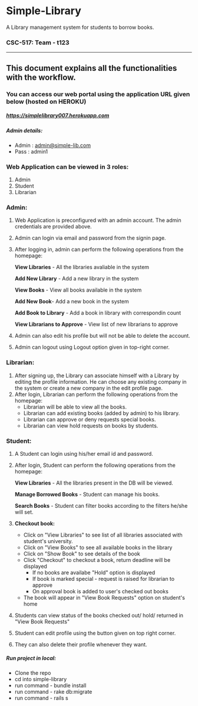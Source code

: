 # Simple-Library

A Library management system for students to borrow books.

### CSC-517: Team - t123
<hr>

## This document explains all the functionalities with the workflow. 

### You can access our web portal using the application URL given below (hosted on HEROKU)

##### https://simplelibrary007.herokuapp.com

  
##### Admin details:
  - Admin : admin@simple-lib.com
  - Pass  : admin1

### Web Application can be viewed in 3 roles:
1. Admin
2. Student
3. Librarian


### Admin:

1. Web Application is preconfigured with an admin account. The admin credentials are provided above.
2. Admin can login via email and password from the signin page.
3. After logging in, admin can perform the following operations from the homepage:
	
	**View Libraries** - All the libraries avaliable in the system
  
	**Add New Library** - Add a new library in the system
	
	**View Books** - View all books available in the system
	
	**Add New Book**- Add a new book in the system
	
	**Add Book to Library** - Add a book in library with correspondin count
	
	**View Librarians to Approve** - View list of new librarians to approve
	
4.	Admin can also edit his profile but will not be able to delete the account.
5.	Admin can logout using Logout option given in top-right corner.



### Librarian:

1.	After signing up, the Library can associate himself with a Library by editing the profile information. He can choose any existing company in the system or create a new company in the edit profile page.
2.	After login, Librarian can perform the following operations from the homepage:
	- Librarian will be able to view all the books.
  	- Librarian can add existing books (added by admin) to his library.
  	- Librarian can approve or deny requests special books.
  	- Librarian can view hold requests on books by students. 



### Student:

1. 	A Student can login using his/her email id and password.
2.	After login, Student can perform the following operations from the homepage:
	
	**View Libraries** - All the libraries present in the DB will be viewed.
	
	**Manage Borrowed Books** - Student can manage his books.
	
	**Search Books** - Student can filter books according to the filters he/she will set.
3. 	**Checkout book:** 
	- Click on "View Libraries" to see list of all libraries associated with student's university.
	- Click on "View Books" to see all available books in the library
	- Click on "Show Book" to see details of the book
	- Click "Checkout" to checkout a book, return deadline will be displayed
		- If no books are availabe "Hold" option is displayed
		- If book is marked special - request is raised for librarian to approve
		- On approval book is added to user's checked out books
	- The book will appear in "View Book Requests" option on student's home
4.	Students can view status of the books checked out/ hold/ returned in "View Book Requests"		
5.	Student can edit profile using the button given on top right corner.
6.	They can also delete their profile whenever they want.


 ##### Run project in local:
  - Clone the repo
  - cd into simple-library
  - run command - bundle install
  - run command - rake db:migrate
  - run command - rails s

